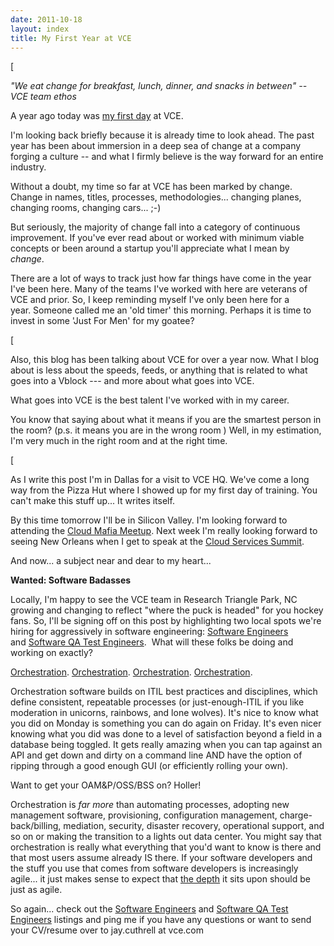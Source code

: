 ```yaml
---
date: 2011-10-18
layout: index
title: My First Year at VCE
---
```


[




_"We eat change for breakfast, lunch, dinner, and snacks in between" -- VCE team ethos_




A year ago today was [my first day](http://fudge.org/private-clouds-ahead/) at VCE.




I'm looking back briefly because it is already time to look ahead. The past year has been about immersion in a deep sea of change at a company forging a culture -- and what I firmly believe is the way forward for an entire industry.




Without a doubt, my time so far at VCE has been marked by change. Change in names, titles, processes, methodologies... changing planes, changing rooms, changing cars... ;-)




But seriously, the majority of change fall into a category of continuous improvement. If you've ever read about or worked with minimum viable concepts or been around a startup you'll appreciate what I mean by _change_.




There are a lot of ways to track just how far things have come in the year I've been here. Many of the teams I've worked with here are veterans of VCE and prior. So, I keep reminding myself I've only been here for a year. Someone called me an 'old timer' this morning. Perhaps it is time to invest in some 'Just For Men' for my goatee?




[




Also, this blog has been talking about VCE for over a year now. What I blog about is less about the speeds, feeds, or anything that is related to what goes into a Vblock --- and more about what goes into VCE.




What goes into VCE is the best talent I've worked with in my career.




You know that saying about what it means if you are the smartest person in the room? (p.s. it means you are in the wrong room ) Well, in my estimation, I'm very much in the right room and at the right time.




[




As I write this post I'm in Dallas for a visit to VCE HQ. We've come a long way from the Pizza Hut where I showed up for my first day of training. You can't make this stuff up... It writes itself.




By this time tomorrow I'll be in Silicon Valley. I'm looking forward to attending the [Cloud Mafia Meetup](http://plancast.com/p/7679/cloud-mafia-meetup). Next week I'm really looking forward to seeing New Orleans when I get to speak at the [Cloud Services Summit](http://cloudsummit2011.com/).




And now... a subject near and dear to my heart...









**Wanted: Software Badasses**




Locally, I'm happy to see the VCE team in Research Triangle Park, NC growing and changing to reflect "where the puck is headed" for you hockey fans. So, I'll be signing off on this post by highlighting two local spots we're hiring for aggressively in software engineering: [Software Engineers](http://www.linkedin.com/jobs?viewJob=&jobId=1470398) and [Software QA Test Engineers](http://www.linkedin.com/jobs?viewJob=&jobId=2055889).  What will these folks be doing and working on exactly?




[Orchestration](http://chucksblog.emc.com/chucks_blog/2011/10/doing-more-with-less-vce-vblocks-and-uim-.html). [Orchestration](http://virtualgeek.typepad.com/virtual_geek/2011/10/chads-world-episode-9-is-live-heritage-auctions-vmaxe-isilon-lightning-and-more.html). [Orchestration](http://blogs.cisco.com/datacenter/vblock-accelerating-the-journey-to-private-cloud/). [Orchestration](http://virtualgeek.typepad.com/virtual_geek/2011/10/emc-unified-infrastructure-manager-uim-v30hello-world.html).




Orchestration software builds on ITIL best practices and disciplines, which define consistent, repeatable processes (or just-enough-ITIL if you like moderation in unicorns, rainbows, and lone wolves). It's nice to know what you did on Monday is something you can do again on Friday. It's even nicer knowing what you did was done to a level of satisfaction beyond a field in a database being toggled. It gets really amazing when you can tap against an API and get down and dirty on a command line AND have the option of ripping through a good enough GUI (or efficiently rolling your own).




Want to get your OAM&P/OSS/BSS on? Holler!




Orchestration is _far more_ than automating processes, adopting new management software, provisioning, configuration management, charge-back/billing, mediation, security, disaster recovery, operational support, and so on or making the transition to a lights out data center. You might say that orchestration is really what everything that you'd want to know is there and that most users assume already IS there. If your software developers and the stuff you use that comes from software developers is increasingly agile... it just makes sense to expect that [the depth](https://plus.google.com/112218872649456413744/posts/dfydM2Cnepe) it sits upon should be just as agile.




So again... check out the [Software Engineers](http://www.linkedin.com/jobs?viewJob=&jobId=1470398) and [Software QA Test Engineers](http://www.linkedin.com/jobs?viewJob=&jobId=2055889) listings and ping me if you have any questions or want to send your CV/resume over to jay.cuthrell at vce.com
